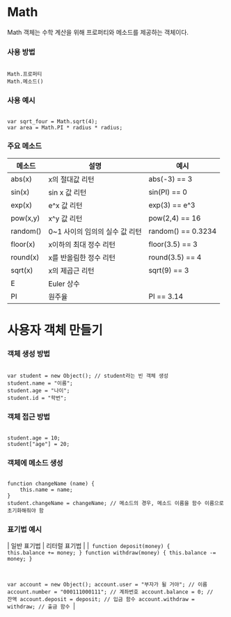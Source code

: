 # Math
Math 객체는 수학 계산을 위해 프로퍼티와 메소드를 제공하는 객체이다.



### 사용 방법
<code>
Math.프로퍼티  
Math.메소드()
</code>



### 사용 예시
<code>
var sqrt_four = Math.sqrt(4);
var area = Math.PI * radius * radius;
</code>



### 주요 메소드
| 메소드 | 설명 | 예시 |
|---|---|---|
|abs(x)|x의 절대값 리턴|abs(-3) == 3|
|sin(x)|sin x 값 리턴|sin(PI) == 0|
|exp(x)|e^x 값 리턴|exp(3) == e^3|
|pow(x,y)|x^y 값 리턴|pow(2,4) == 16|
|random()|0~1 사이의 임의의 실수 값 리턴|random() == 0.3234|
|floor(x)|x이하의 최대 정수 리턴|floor(3.5) == 3|
|round(x)|x를 반올림한 정수 리턴|round(3.5) == 4|
|sqrt(x)|x의 제곱근 리턴|sqrt(9) == 3|
|E|Euler 상수||
|PI|원주율|PI == 3.14|



# 사용자 객체 만들기



### 객체 생성 방법
<code>
var student = new Object(); // student라는 빈 객체 생성
student.name = "이름";
student.age = "나이";
student.id = "학번";
</code>



### 객체 접근 방법
<code>
student.age = 10;
student["age"] = 20;
</code>



### 객체에 메소드 생성
<code>
function changeName (name) {
    this.name = name;
}
student.changeName = changeName; // 메소드의 경우, 메소드 이름을 함수 이름으로 초기화해줘야 함
</code>



### 표기법 예시
| 일반 표기법 | 리터럴 표기법 |
|<code>
function deposit(money) { this.balance += money; }
function withdraw(money) { this.balance -= money; }

var account = new Object();
account.user = "부자가 될 거야"; // 이름
account.number = "000111000111"; // 계좌번호
account.balance = 0; // 잔액
account.deposit = deposit; // 입금 함수
account.withdraw = withdraw; // 출금 함수
</code>|